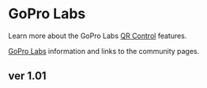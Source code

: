# GoPro Labs

Learn more about the GoPro Labs [QR Control](docs/control) features.

[GoPro Labs](https://gopro.com/labs) information and links to the community pages.

## ver 1.01
